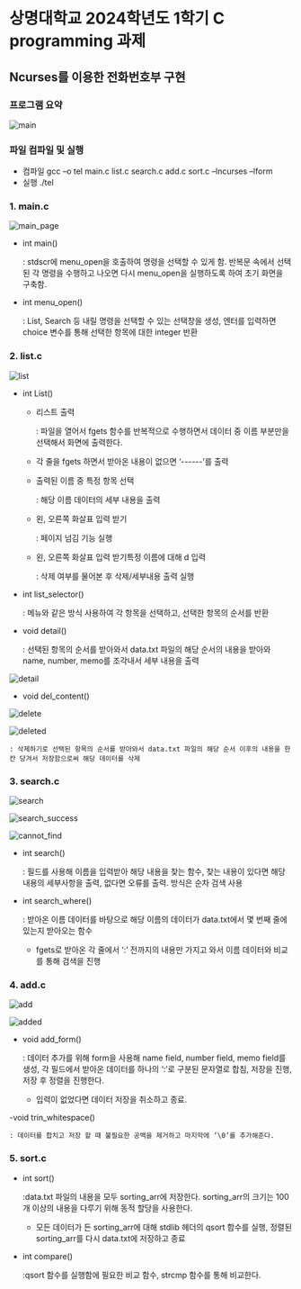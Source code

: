 # 상명대학교 2024학년도 1학기 C programming 과제
## Ncurses를 이용한 전화번호부 구현
### 프로그램 요약
![main](https://github.com/GhKTW/C-programming-PhoneBook-linux/blob/main/image/main.png)

### 파일 컴파일 및 실행
- 컴파일
  gcc –o tel main.c list.c search.c add.c sort.c –lncurses –lform
- 실행
  ./tel

### 1. main.c
![main_page](https://github.com/GhKTW/C-programming-PhoneBook-linux/blob/main/image/main_page.png)

- int main()

	: stdscr에 menu_open을 호출하여 명령을 선택할 수 있게 함. 반복문 속에서 선택된 각 명령을 수행하고 나오면 다시 menu_open을 실행하도록 하여 초기 화면을 구축함.

- int menu_open()

	: List, Search 등 내릴 명령을 선택할 수 있는 선택창을 생성, 엔터를 입력하면 choice 변수를 통해 선택한 항목에 대한 integer 반환

### 2. list.c
![list](https://github.com/GhKTW/C-programming-PhoneBook-linux/blob/main/image/lsit.png)

- int List()
	- 리스트 출력
   
		: 파일을 열어서 fgets 함수를 반복적으로 수행하면서 데이터 중 이름 부분만을 선택해서 화면에 출력한다.
	- 각 줄을 fgets 하면서 받아온 내용이 없으면 ‘------’를 출력
	- 출력된 이름 중 특정 항목 선택
   
		: 해당 이름 데이터의 세부 내용을 출력
	- 왼, 오른쪽 화살표 입력 받기
   
		: 페이지 넘김 기능 실행
	- 왼, 오른쪽 화살표 입력 받기특정 이름에 대해 d 입력
   
		: 삭제 여부를 물어본 후 삭제/세부내용 출력 실행

- int list_selector()

  	: 메뉴와 같은 방식 사용하여 각 항목을 선택하고, 선택한 항목의 순서를 반환

- void detail()

	: 선택된 항목의 순서를 받아와서 data.txt 파일의 해당 순서의 내용을 받아와 name, number, memo를 조각내서 세부 내용을 출력

![detail](https://github.com/GhKTW/C-programming-PhoneBook-linux/blob/main/image/detail.png)
	

- void del_content()

![delete](https://github.com/GhKTW/C-programming-PhoneBook-linux/blob/main/image/delete.png)

![deleted](https://github.com/GhKTW/C-programming-PhoneBook-linux/blob/main/image/delete.png)

	: 삭제하기로 선택된 항목의 순서를 받아와서 data.txt 파일의 해당 순서 이후의 내용을 한칸 당겨서 저장함으로써 해당 데이터를 삭제

### 3. search.c

![search](https://github.com/GhKTW/C-programming-PhoneBook-linux/blob/main/image/search.png)

![search_success](https://github.com/GhKTW/C-programming-PhoneBook-linux/blob/main/image/search_success.png)

![cannot_find](https://github.com/GhKTW/C-programming-PhoneBook-linux/blob/main/image/cannot_find.png)

- int search()

	: 필드를 사용해 이름을 입력받아 해당 내용을 찾는 함수, 찾는 내용이 있다면 해당 내용의 세부사항을 출력, 없다면 오류를 출력. 방식은 순차 검색 사용

- int search_where()

	: 받아온 이름 데이터를 바탕으로 해당 이름의 데이터가 data.txt에서 몇 번째 줄에 있는지 받아오는 함수
	- fgets로 받아온 각 줄에서 ‘:’ 전까지의 내용만 가지고 와서 이름 데이터와 비교를 통해 검색을 진행

### 4. add.c

![add](https://github.com/GhKTW/C-programming-PhoneBook-linux/blob/main/image/add.png)

![added](https://github.com/GhKTW/C-programming-PhoneBook-linux/blob/main/image/added.png)

- void add_form()

	: 데이터 추가를 위해 form을 사용해 name field, number field, memo field를 생성, 각 필드에서 받아온 데이터를 하나의 ‘:’로 구분된 문자열로 합침, 저장을 진행, 저장 후 정렬을 진행한다.
	- 입력이 없었다면 데이터 저장을 취소하고 종료.

-void trin_whitespace()

	: 데이터를 합치고 저장 할 때 불필요한 공백을 제거하고 마지막에 ‘\0’를 추가해준다.


### 5. sort.c
- int sort()

	:data.txt 파일의 내용을 모두 sorting_arr에 저장한다. sorting_arr의 크기는 100개 이상의 내용을 다루기 위해 동적 할당을 사용한다.
	- 모든 데이터가 든 sorting_arr에 대해 stdlib 헤더의 qsort 함수를 실행, 정렬된 sorting_arr를 다시 data.txt에 저장하고 종료

- int compare()

	:qsort 함수를 실행함에 필요한 비교 함수, strcmp 함수를 통해 비교한다.
